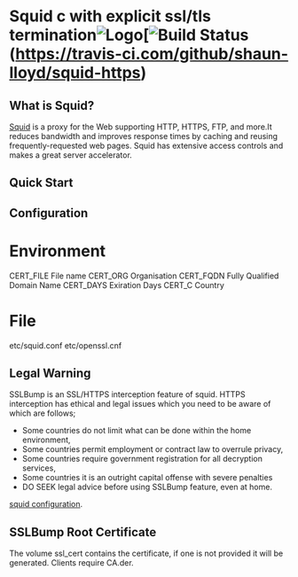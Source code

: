 # Squid c with explicit ssl/tls termination![Logo](squid_logo.png)[![Build Status](https://travis-ci.com/github/shaun-lloyd/squid-https.svg?branch=master)(https://travis-ci.com/github/shaun-lloyd/squid-https)

## What is Squid?

[Squid](http://www.squid-cache.org/) is a proxy for the Web supporting HTTP, HTTPS, FTP, and more.It reduces bandwidth and improves response times by caching and reusing frequently-requested web pages. Squid has extensive access controls and makes a great server accelerator.

## Quick Start

## Configuration

# Environment
CERT_FILE   File name
CERT_ORG    Organisation
CERT_FQDN   Fully Qualified Domain Name
CERT_DAYS   Exiration Days
CERT_C      Country

# File
etc/squid.conf
etc/openssl.cnf

## Legal Warning

SSLBump is an SSL/HTTPS interception feature of squid.
HTTPS interception has ethical and legal issues which you need to be aware of which are follows;

* Some countries do not limit what can be done within the home environment,
* Some countries permit employment or contract law to overrule privacy,
* Some countries require government registration for all decryption services,
* Some countries it is an outright capital offense with severe penalties
* DO SEEK legal advice before using SSLBump feature, even at home.


[squid configuration](http://www.squid-cache.org/Versions/v4/cfgman/).


## SSLBump Root Certificate

The volume ssl_cert contains the certificate, if one is not provided it will be generated. Clients require CA.der.
